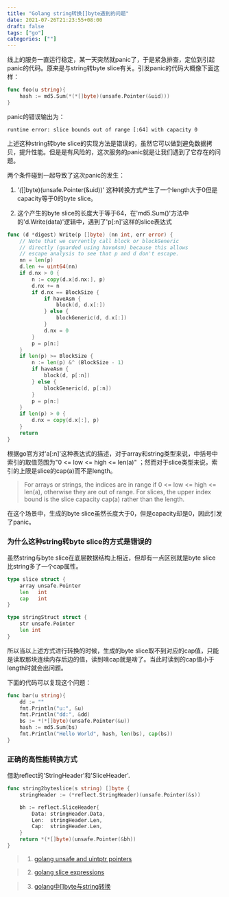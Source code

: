 ```yaml
---
title: "Golang string转换[]byte遇到的问题"
date: 2021-07-26T21:23:55+08:00
draft: false
tags: ["go"]
categories: [""]
---
```



线上的服务一直运行稳定，某一天突然就panic了，于是紧急排查，定位到引起panic的代码。原来是与string转byte slice有关。引发panic的代码大概像下面这样：

```go
func foo(u string){
	hash := md5.Sum(*(*[]byte)(unsafe.Pointer(&uid)))
}
```

panic的错误输出为：

```shell
runtime error: slice bounds out of range [:64] with capacity 0
```

上述这种string转byte slice的实现方法是错误的，虽然它可以做到避免数据拷贝，提升性能。但是是有风险的，这次服务的panic就是让我们遇到了它存在的问题。

两个条件碰到一起导致了这次panic的发生：

1. '*(*[]byte)(unsafe.Pointer(&uid))' 这种转换方式产生了一个length大于0但是capacity等于0的byte slice。

2. 这个产生的byte slice的长度大于等于64，在'md5.Sum()'方法中的'd.Write(data)'逻辑中，遇到了'p[:n]'这样的slice表达式

```go
func (d *digest) Write(p []byte) (nn int, err error) {
	// Note that we currently call block or blockGeneric
	// directly (guarded using haveAsm) because this allows
	// escape analysis to see that p and d don't escape.
	nn = len(p)
	d.len += uint64(nn)
	if d.nx > 0 {
		n := copy(d.x[d.nx:], p)
		d.nx += n
		if d.nx == BlockSize {
			if haveAsm {
				block(d, d.x[:])
			} else {
				blockGeneric(d, d.x[:])
			}
			d.nx = 0
		}
		p = p[n:]
	}
	if len(p) >= BlockSize {
		n := len(p) &^ (BlockSize - 1)
		if haveAsm {
			block(d, p[:n])
		} else {
			blockGeneric(d, p[:n])
		}
		p = p[n:]
	}
	if len(p) > 0 {
		d.nx = copy(d.x[:], p)
	}
	return
}
```

根据go官方对'a[:n]'这种表达式的描述，对于array和string类型来说，中括号中索引的取值范围为"0 <= low <= high <= len(a)" ；然而对于slice类型来说，索引的上限是slice的cap(a)而不是length。

> For arrays or strings, the indices are in range if 0 <= low <= high <= len(a), otherwise they are out of range. For slices, the upper index bound is the slice capacity cap(a) rather than the length. 



在这个场景中，生成的byte slice虽然长度大于0，但是capacity却是0，因此引发了panic。


### 为什么这种string转byte slice的方式是错误的

虽然string与byte slice在底层数据结构上相近，但却有一点区别就是byte slice 比string多了一个cap属性。


```go
type slice struct {
	array unsafe.Pointer
	len   int
	cap   int
}

type stringStruct struct {
	str unsafe.Pointer
	len int
}
```


所以当以上述方式进行转换的时候，生成的byte slice取不到对应的cap值，只能是读取那块连续内存后边的值，读到啥cap就是啥了。当此时读到的cap值小于length时就会出问题。

下面的代码可以复现这个问题：

```go
func bar(u string){
	dd := ""
	fmt.Println("u:", &u)
	fmt.Println("dd:", &dd)
	bs := *(*[]byte)(unsafe.Pointer(&u))
	hash := md5.Sum(bs)
	fmt.Println("Hello World", hash, len(bs), cap(bs))
}
```


### 正确的高性能转换方式

借助reflect的'StringHeader'和'SliceHeader'.

```go
func string2byteslice(s string) []byte {
    stringHeader := (*reflect.StringHeader)(unsafe.Pointer(&s))

    bh := reflect.SliceHeader{
        Data: stringHeader.Data,
        Len:  stringHeader.Len,
        Cap:  stringHeader.Len,
    }
    return *(*[]byte)(unsafe.Pointer(&bh))
}
```

> 1. [golang unsafe and uintptr pointers](https://www.programmersought.com/article/57634222415/)

> 2. [golang slice expressions](https://golang.org/ref/spec#Slice_expressions)

> 3. [golang中\[\]byte与string转换](https://segmentfault.com/a/1190000037679588)
